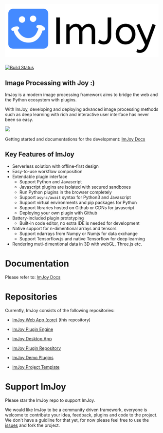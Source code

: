 # ![ImJoy](web/public/static/img/imjoy-logo-black.svg)
[![Build Status](https://travis-ci.com/oeway/ImJoy.svg?branch=master)](https://travis-ci.com/oeway/ImJoy)
## Image Processing with Joy :)

ImJoy is a modern image processing framework aims to bridge the web and the Python ecosystem with plugins.

With ImJoy, developing and deploying advanced image processing methods such as deep learning with rich and interactive user interface has never been so easy.

<img src="https://github.com/oeway/ImJoy/raw/master/web/public/docs/assets/imjoy-screenshot.png" width="600px"></img>

Getting started and documentations for the development: [ImJoy Docs](https://imjoy.io/docs)

## Key Features of ImJoy
 * Serverless solution with offline-first design
 * Easy-to-use workflow composition
 * Extendable plugin interface
   - Support Python and Javascript
   - Javascript plugins are isolated with secured sandboxes
   - Run Python plugins in the browser completely
   - Support `async/await` syntax for Python3 and Javascript
   - Support virtual environments and pip packages for Python
   - Support libraries hosted on Github or CDNs for javascript
   - Deploying your own plugin with Github
 * Battery-included plugin prototyping
   - Built-in code editor, no extra IDE is needed for development
 * Native support for n-dimentional arrays and tensors
   - Support ndarrays from Numpy or Numjs for data exchange
   - Support Tensorflow.js and native Tensorflow for deep learning
 * Rendering muti-dimentional data in 3D with webGL, Three.js etc.


# Documentation

Please refer to: [ImJoy Docs](https://imjoy.io/docs/)

# Repositories

Currently, ImJoy consists of the following repositories:
 * [ImJoy Web App (core)](https://github.com/oeway/ImJoy/) (this repository)
 * [ImJoy Plugin Engine](https://github.com/oeway/ImJoy-Engine)
 * [ImJoy Desktop App](https://github.com/oeway/ImJoy-App)

 * [ImJoy Plugin Repository](https://github.com/oeway/ImJoy-Plugins)
 * [ImJoy Demo Plugins](https://github.com/oeway/ImJoy-Demo-Plugins/)
 * [ImJoy Project Template](https://github.com/oeway/ImJoy-project-template)

# Support ImJoy

Please star the ImJoy repo to support ImJoy.

We would like ImJoy to be a community driven framework, everyone is welcome to contribute your idea, feedback, plugins and code to the project. We don't have a guidline for that yet, for now please feel free to use the [issues](https://github.com/oeway/ImJoy/issues) and fork the project.
